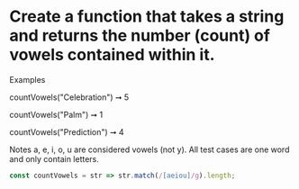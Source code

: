 # Create a function that takes a string and returns the number (count) of vowels contained within it.

Examples

countVowels("Celebration") ➞ 5

countVowels("Palm") ➞ 1

countVowels("Prediction") ➞ 4

Notes
a, e, i, o, u are considered vowels (not y).
All test cases are one word and only contain letters.

```javascript
const countVowels = str => str.match(/[aeiou]/g).length;
```
